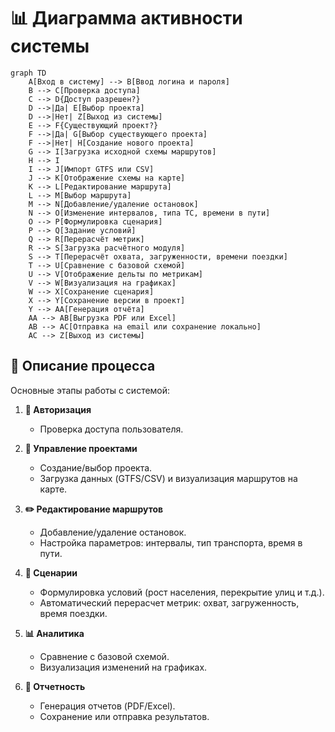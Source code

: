 # 📊 Диаграмма активности системы

```mermaid
graph TD
    A[Вход в систему] --> B[Ввод логина и пароля]
    B --> C[Проверка доступа]
    C --> D{Доступ разрешен?}
    D -->|Да| E[Выбор проекта]
    D -->|Нет| Z[Выход из системы]
    E --> F{Существующий проект?}
    F -->|Да| G[Выбор существующего проекта]
    F -->|Нет| H[Создание нового проекта]
    G --> I[Загрузка исходной схемы маршрутов]
    H --> I
    I --> J[Импорт GTFS или CSV]
    J --> K[Отображение схемы на карте]
    K --> L[Редактирование маршрута]
    L --> M[Выбор маршрута]
    M --> N[Добавление/удаление остановок]
    N --> O[Изменение интервалов, типа ТС, времени в пути]
    O --> P[Формулировка сценария]
    P --> Q[Задание условий]
    Q --> R[Перерасчёт метрик]
    R --> S[Загрузка расчётного модуля]
    S --> T[Перерасчёт охвата, загруженности, времени поездки]
    T --> U[Сравнение с базовой схемой]
    U --> V[Отображение дельты по метрикам]
    V --> W[Визуализация на графиках]
    W --> X[Сохранение сценария]
    X --> Y[Сохранение версии в проект]
    Y --> AA[Генерация отчёта]
    AA --> AB[Выгрузка PDF или Excel]
    AB --> AC[Отправка на email или сохранение локально]
    AC --> Z[Выход из системы]
```
## 📝 Описание процесса

Основные этапы работы с системой:

1. **🔐 Авторизация**
   - Проверка доступа пользователя.

2. **📁 Управление проектами**
   - Создание/выбор проекта.
   - Загрузка данных (GTFS/CSV) и визуализация маршрутов на карте.

3. **✏️ Редактирование маршрутов**
   - Добавление/удаление остановок.
   - Настройка параметров: интервалы, тип транспорта, время в пути.

4. **🧪 Сценарии**
   - Формулировка условий (рост населения, перекрытие улиц и т.д.).
   - Автоматический перерасчет метрик: охват, загруженность, время поездки.

5. **📊 Аналитика**
   - Сравнение с базовой схемой.
   - Визуализация изменений на графиках.

6. **🧾 Отчетность**
   - Генерация отчетов (PDF/Excel).
   - Сохранение или отправка результатов.
